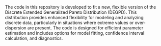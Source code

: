 The code in this repository is developed to fit a new, flexible version of the Discrete Extended Generalized Pareto Distribution (DEGPD). This distribution provides enhanced flexibility for modeling and analyzing discrete data, particularly in situations where extreme values or over-dispersion are present. The code is designed for efficient parameter estimation and includes options for model fitting, confidence interval calculation, and diagnostics.
